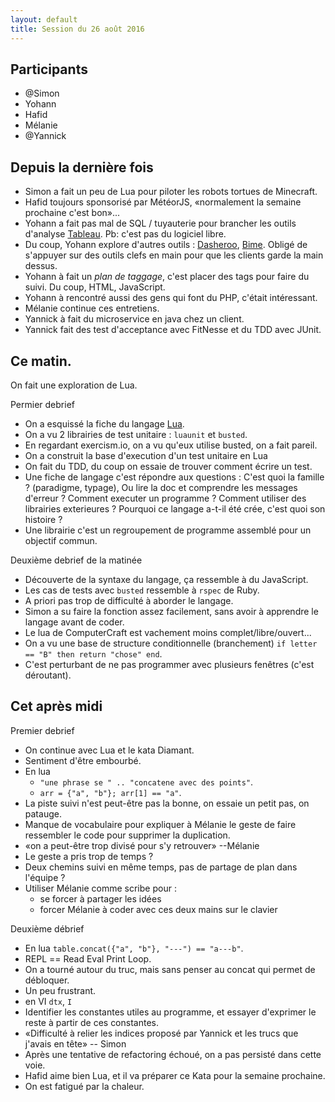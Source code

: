 ```yaml
---
layout: default
title: Session du 26 août 2016
---
```



## Participants

- @Simon
- Yohann
- Hafid
- Mélanie
- @Yannick

## Depuis la dernière fois

- Simon a fait un peu de Lua pour piloter les robots tortues de Minecraft.
- Hafid toujours sponsorisé par MétéorJS, «normalement la semaine prochaine
  c'est bon»...
- Yohann a fait pas mal de SQL / tuyauterie pour brancher les outils d'analyse
  [Tableau](http://www.tableau.com/). Pb: c'est pas du logiciel libre.
- Du coup, Yohann explore d'autres outils :
  [Dasheroo](https://www.dasheroo.com/), [Bime](https://fr.bimeanalytics.com/).
  Obligé de s'appuyer sur des outils clefs en main pour que les clients garde
  la main dessus.
- Yohann à fait un _plan de taggage_, c'est placer des tags pour faire du
  suivi. Du coup, HTML, JavaScript.
- Yohann à rencontré aussi des gens qui font du PHP, c'était intéressant.
- Mélanie continue ces entretiens.
- Yannick à fait du microservice en java chez un client.
- Yannick fait des test d'acceptance avec FitNesse et du TDD avec JUnit.

## Ce matin.

On fait une exploration de Lua.

Permier debrief

- On a esquissé la fiche du langage [Lua](http://lua.org).
- On a vu 2 librairies de test unitaire : `luaunit` et `busted`.
- En regardant exercism.io, on a vu qu'eux utilise busted, on a fait pareil.
- On a construit la base d'execution d'un test unitaire en Lua
- On fait du TDD, du coup on essaie de trouver comment écrire un test.
- Une fiche de langage c'est répondre aux questions : C'est quoi la famille ?
  (paradigme, typage), Ou lire la doc et comprendre les messages d'erreur ?
  Comment executer un programme ? Comment utiliser des librairies exterieures ?
  Pourquoi ce langage a-t-il été crée, c'est quoi son histoire ?
- Une librairie c'est un regroupement de programme assemblé pour un objectif
  commun.

Deuxième debrief de la matinée

- Découverte de la syntaxe du langage, ça ressemble à du JavaScript.
- Les cas de tests avec `busted` ressemble à `rspec` de Ruby.
- A priori pas trop de difficulté à aborder le langage.
- Simon a su faire la fonction assez facilement, sans avoir à apprendre le
  langage avant de coder.
- Le lua de ComputerCraft est vachement moins complet/libre/ouvert...
- On a vu une base de structure conditionnelle (branchement) `if letter == "B"
  then return "chose" end`.
- C'est perturbant de ne pas programmer avec plusieurs fenêtres (c'est
  déroutant).

## Cet après midi

Premier debrief

- On continue avec Lua et le kata Diamant.
- Sentiment d'être embourbé.
- En lua
  - `"une phrase se " .. "concatene avec des points"`.
  - `arr = {"a", "b"}; arr[1] == "a"`.
- La piste suivi n'est peut-être pas la bonne, on essaie un petit pas, on
  patauge.
- Manque de vocabulaire pour expliquer à Mélanie le geste de faire ressembler
  le code pour supprimer la duplication.
- «on a peut-être trop divisé pour s'y retrouver» --Mélanie
- Le geste a pris trop de temps ?
- Deux chemins suivi en même temps, pas de partage de plan dans l'équipe ?
- Utiliser Mélanie comme scribe pour :
  - se forcer à partager les idées
  - forcer Mélanie à coder avec ces deux mains sur le clavier

Deuxième débrief

- En lua `table.concat({"a", "b"}, "---") == "a---b"`.
- REPL == Read Eval Print Loop.
- On a tourné autour du truc, mais sans penser au concat qui permet de
  débloquer.
- Un peu frustrant.
- en VI `dtx`, `I`
- Identifier les constantes utiles au programme, et essayer d'exprimer le reste
  à partir de ces constantes.
- «Difficulté à relier les indices proposé par Yannick et les trucs que j'avais
  en tête» -- Simon
- Après une tentative de refactoring échoué, on a pas persisté dans cette voie.
- Hafid aime bien Lua, et il va préparer ce Kata pour la semaine prochaine.
- On est fatigué par la chaleur.
